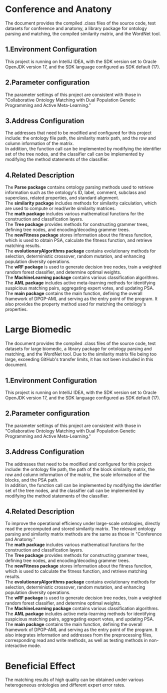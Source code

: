 # Conference and Anatony
The document provides the compiled .class files of the source code, test datasets for conference and anatomy, a library package for ontology parsing and matching, the compiled similarity matrix, and the WordNet tool.
## 1.Environment Configuration
This project is running on IntelliJ IDEA, with the SDK version set to Oracle OpenJDK version 17, and the SDK language configured as SDK default (17).
## 2.Parameter configuration
The parameter settings of this project are consistent with those in "Collaborative Ontology Matching with Dual Population Genetic Programming and Active Meta-Learning."
## 3.Address Configuration
The addresses that need to be modified and configured for this project include: the ontology file path, the similarity matrix path, and the row and column information of the matrix.  
In addition, the function call can be implemented by modifying the identifier set of the tree nodes, and the classifier call can be implemented by modifying the method statements of the classifier.
## 4.Related Description
The **Parse package** contains ontology parsing methods used to retrieve information such as the ontology's ID, label, comment, subclass and superclass, related properties, and standard alignment.  
The **similarity package** includes methods for similarity calculation, which are used to compute or read/write similarity matrices.  
The **math package** includes various mathematical functions for the construction and classification layers.  
The **Tree package** provides methods for constructing grammer trees, defining tree nodes, and encoding/decoding grammer trees.  
The **newFitness package** stores information about the fitness function, which is used to obtain PSA, calculate the fitness function, and retrieve matching results.  
The **evolutionaryAlgorithms package** contains evolutionary methods for selection, deterministic crossover, random mutation, and enhancing population diversity operations.  
The **wRF package** is used to generate decision tree nodes, train a weighted random forest classifier, and determine optimal weights.  
The **MachineLearning package** contains various classification algorithms.  
The **AML package** includes active meta-learning methods for identifying suspicious matching pairs, aggregating expert votes, and updating PSA.  
The **main package** contains the main function, defining the overall framework of DPGP-AML and serving as the entry point of the program. It also provides the property method used for matching the ontology's properties. 

# Large Biomedic  
The document provides the compiled .class files of the source code, test datasets for large biomedic, a library package for ontology parsing and matching, and the WordNet tool. Due to the similarity matrix file being too large, exceeding GitHub's transfer limits, it has not been included in this document.
## 1.Environment Configuration
This project is running on IntelliJ IDEA, with the SDK version set to Oracle OpenJDK version 17, and the SDK language configured as SDK default (17).
## 2.Parameter configuration
The parameter settings of this project are consistent with those in "Collaborative Ontology Matching with Dual Population Genetic Programming and Active Meta-Learning."
## 3.Address Configuration
The addresses that need to be modified and configured for this project include: the ontology file path, the path of the block similarity matrix, the row and column information of the matrix, the scale information of the blocks, and the PSA path.  
In addition, the function call can be implemented by modifying the identifier set of the tree nodes, and the classifier call can be implemented by modifying the method statements of the classifier.
## 4.Related Description
To improve the operational efficiency under large-scale ontologies, directly read the precomputed and stored similarity matrix. The relevant ontology parsing and similarity matrix methods are the same as those in "Conference and Anatomy."  
The **math package** includes various mathematical functions for the construction and classification layers.  
The **Tree package** provides methods for constructing grammer trees, defining tree nodes, and encoding/decoding grammer trees.  
The **newFitness package** stores information about the fitness function, which is used to calculate the fitness function, and retrieve matching results.  
The **evolutionaryAlgorithms package** contains evolutionary methods for selection, deterministic crossover, random mutation, and enhancing population diversity operations.  
The **wRF package** is used to generate decision tree nodes, train a weighted random forest classifier, and determine optimal weights.  
The **MachineLearning package** contains various classification algorithms.  
The **AML package** includes active meta-learning methods for identifying suspicious matching pairs, aggregating expert votes, and updating PSA.  
The **main package** contains the main function, defining the overall framework of DPGP-AML and serving as the entry point of the program. It also integrates information and addresses from the preprocessing files, corresponding read and write methods, as well as testing methods in non-interactive mode.

# Beneficial Effect  
The matching results of high quality can be obtained under various heterogeneous ontologies and different expert error rates.
